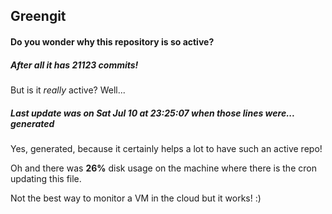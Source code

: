 ## Greengit

#### Do you wonder why this repository is so active?

##### After all it has 21123 commits!

But is it *really* active? Well...

##### Last update was on Sat Jul 10 at 23:25:07 when those lines were... generated

Yes, generated, because it certainly helps a lot to have such an active repo!

Oh and there was **26%** disk usage on the machine
where there is the cron updating this file.

Not the best way to monitor a VM in the cloud but it works! :)
